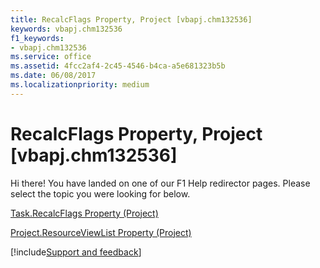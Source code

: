 ```yaml
---
title: RecalcFlags Property, Project [vbapj.chm132536]
keywords: vbapj.chm132536
f1_keywords:
- vbapj.chm132536
ms.service: office
ms.assetid: 4fcc2af4-2c45-4546-b4ca-a5e681323b5b
ms.date: 06/08/2017
ms.localizationpriority: medium
---
```



# RecalcFlags Property, Project [vbapj.chm132536]

Hi there! You have landed on one of our F1 Help redirector pages. Please select the topic you were looking for below.

[Task.RecalcFlags Property (Project)](https://msdn.microsoft.com/library/d5a5989e-b134-240b-fd37-11f4999e74bc%28Office.15%29.aspx)

[Project.ResourceViewList Property (Project)](https://msdn.microsoft.com/library/d0acf85f-8a07-714d-614f-a18645177f40%28Office.15%29.aspx)

[!include[Support and feedback](~/includes/feedback-boilerplate.md)]